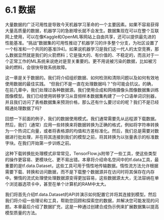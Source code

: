 # 6.1 数据
大量数据的广泛可用性是导致今天机器学习革命的一个主要因素。如果不容易获得大量高质量的数据，机器学习的急剧增长就不会发生。数据集现在可以在整个互联网上使用，可以在像Kaggle和OpenML等网站上自由共享，还可以提供最先进的性能基准。“挑战”数据集的可用性推动了机器学习的许多整个分支，为社区设置了一个标准和一个共同的基准[94]。如果说机器学习是我们这一代人的太空竞赛，那么数据显然就是我们的火箭燃料；它是强大的、有价值的、不稳定的，而且对于一个正常工作的ML系统来说绝对是至关重要的。更不用说被污染的数据，比如被污染的燃料，会很快导致系统故障。

这一章是关于数据的。我们将介绍组织数据、如何检测和清除问题以及如何有效地使用数据的最佳实践。
“但我们不是一直在处理数据吗？”你可能会抗议。的确，在前几章中，我们处理过各种数据源。我们使用合成和网络摄像头图像数据集训练图像模型。我们已经使用转移学习从音频样本数据集构建了一个口语单词识别器，并且我们访问了表格数据集来预测价格，那么还有什么要讨论的呢？我们不是已经精通处理数据了吗?

回想一下前面的例子，我们的数据使用模式。我们通常需要先从远程源下载数据。然后，我们（通常）应用一些转换来将数据转换为正确的格式，例如将字符串转换为一个热词汇向量，或者将表格源的均值和方差标准化。然后，我们总是需要对数据进行批处理，并在将其连接到我们的模型之前，将其转换为以张量表示的标准数字块。在我们开始第一步训练之前。

这种下载转换批处理模式非常常见，TensorFlow.js附带了一些工具，使这些类型的操作更容易、更模块化、更不易出错。本章将介绍命名空间中的tf.data工具，最重要的是tf.data.Dataset，这些工具可用于惰性地传输数据。惰性流方法允许根据需要下载、转换和访问数据，而不是下载整个数据源并在访问时将其保存在内存中。懒惰的流式处理使处理数据源变得更加容易，这些数据源太大，无法容纳在单个浏览器选项卡中，甚至在单个计算机的RAM中太大。

我们将首先介绍tf.data.Dataset的API并演示如何配置它并将其连接到模型。然后我们将介绍一些理论和工具，帮助您回顾和探索您的数据，并解决您可能发现的问题。本章最后介绍了数据扩充，这是一种通过创建合成伪示例来扩展数据集以提高模型质量的方法。
